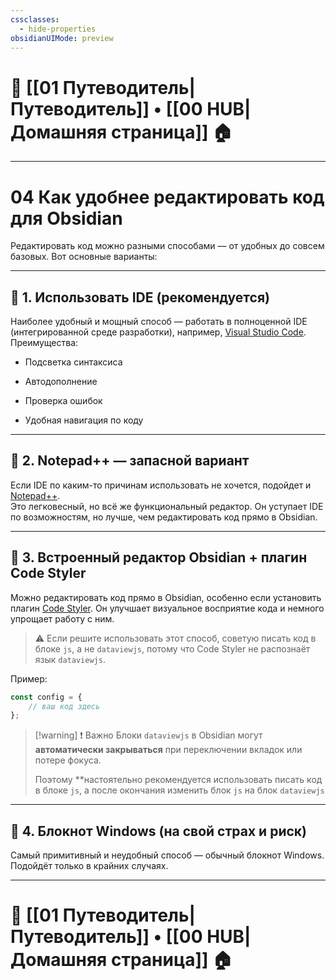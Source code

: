 ```yaml
---
cssclasses:
  - hide-properties
obsidianUIMode: preview
---
```

# 🧭 [[01 Путеводитель|Путеводитель]] • [[00 HUB|Домашняя страница]] 🏠

---
# **04 Как удобнее редактировать код для Obsidian**

Редактировать код можно разными способами — от удобных до совсем базовых. Вот основные варианты:

---

## 🔹 1. Использовать IDE (рекомендуется)

Наиболее удобный и мощный способ — работать в полноценной IDE (интегрированной среде разработки), например, [Visual Studio Code](https://code.visualstudio.com/).  
Преимущества:

- Подсветка синтаксиса
    
- Автодополнение
    
- Проверка ошибок
    
- Удобная навигация по коду
    

---

## 🔹 2. Notepad++ — запасной вариант

Если IDE по каким-то причинам использовать не хочется, подойдет и [Notepad++](https://notepad-plus-plus.org/).  
Это легковесный, но всё же функциональный редактор. Он уступает IDE по возможностям, но лучше, чем редактировать код прямо в Obsidian.

---

## 🔹 3. Встроенный редактор Obsidian + плагин Code Styler

Можно редактировать код прямо в Obsidian, особенно если установить плагин [Code Styler](obsidian://show-plugin?id=code-styler). Он улучшает визуальное восприятие кода и немного упрощает работу с ним.

> ⚠️ Если решите использовать этот способ, советую писать код в блоке `js`, а не `dataviewjs`, потому что Code Styler не распознаёт язык `dataviewjs`.

Пример:

```js
const config = {
	// ваш код здесь 
};
```

> [!warning] ❗ Важно
> Блоки `dataviewjs` в Obsidian могут **автоматически закрываться** при переключении вкладок или потере фокуса.
> 
> Поэтому **настоятельно рекомендуется использовать писать код в блоке `js`, а после окончания изменить блок `js` на блок `dataviewjs`


---

## 🔹 4. Блокнот Windows (на свой страх и риск)

Самый примитивный и неудобный способ — обычный блокнот Windows. Подойдёт только в крайних случаях.

---
# 🧭 [[01 Путеводитель|Путеводитель]] • [[00 HUB|Домашняя страница]] 🏠